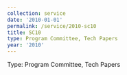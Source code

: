 ```yaml
---
collection: service
date: '2010-01-01'
permalink: /service/2010-sc10
title: SC10
type: Program Committee, Tech Papers
year: '2010'
---
```


Type: Program Committee, Tech Papers
